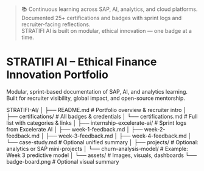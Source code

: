 > 📚 Continuous learning across SAP, AI, analytics, and cloud platforms.  
> Documented 25+ certifications and badges with sprint logs and recruiter-facing reflections.  
> STRATIFI AI is built on modular, ethical innovation — one badge at a time.
> 
# STRATIFI AI – Ethical Finance Innovation Portfolio
Modular, sprint-based documentation of SAP, AI, and analytics learning.  
Built for recruiter visibility, global impact, and open-source mentorship.

STRATIFI-AI/
│
├── README.md                        # Portfolio overview & recruiter intro
│
├── certifications/                 # All badges & credentials
│   └── certifications.md           # Full list with categories & links
│
├── internship-excelerate-ai/      # Sprint logs from Excelerate AI
│   ├── week-1-feedback.md
│   ├── week-2-feedback.md
│   ├── week-3-feedback.md
│   ├── week-4-feedback.md
│   └── case-study.md               # Optional unified summary
│
├── projects/                       # Optional: analytics or SAP mini-projects
│   └── churn-analysis-model/      # Example: Week 3 predictive model
│
└── assets/                         # Images, visuals, dashboards
    └── badge-board.png            # Optional visual summary

